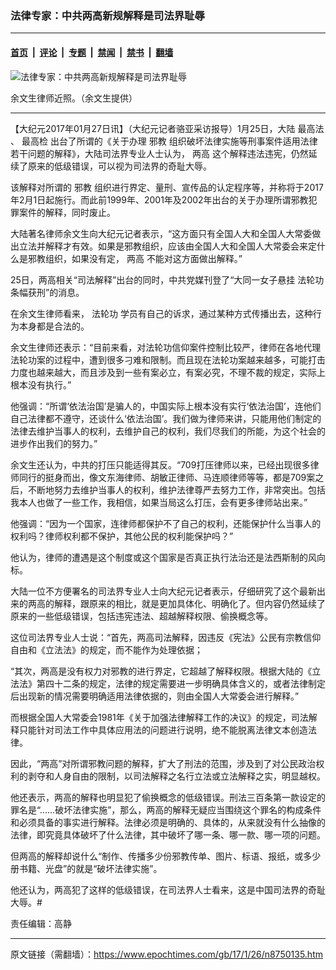 ### 法律专家：中共两高新规解释是司法界耻辱

---

#### [首页](../../../..?n8750135) &nbsp;|&nbsp; [评论](../../../../../epoch-comment?n8750135) &nbsp;|&nbsp; [专题](../../../../../epoch-special?n8750135) &nbsp;|&nbsp; [禁闻](../../../../../epoch-news?n8750135) &nbsp;|&nbsp; [禁书](../../../../../books?n8750135) &nbsp;|&nbsp; [翻墙](https://github.com/gfw-breaker/nogfw/blob/master/README.md?n8750135)


<div><img alt="法律专家：中共两高新规解释是司法界耻辱" class="attachment-djy_600_400 size-djy_600_400 wp-post-image" src="https://i.epochtimes.com/assets/uploads/2017/01/Yu-wensheng-600x400.jpg"/>
<div class="caption">
 <p>
  余文生律师近照。（余文生提供）
 </p>
</div></div><hr/><div class="post_content" id="artbody" itemprop="articleBody">
 <!-- article content begin -->
 <p>
  【大纪元2017年01月27日讯】（大纪元记者骆亚采访报导）1月25日，大陆
  <ok href="https://www.epochtimes.com/gb/tag/%E6%9C%80%E9%AB%98%E6%B3%95.html">
   最高法
  </ok>
  、
  <ok href="https://www.epochtimes.com/gb/tag/%E6%9C%80%E9%AB%98%E6%A3%80.html">
   最高检
  </ok>
  出台了所谓的《关于办理
  <ok href="https://www.epochtimes.com/gb/tag/%E9%82%AA%E6%95%99.html">
   邪教
  </ok>
  组织破坏法律实施等刑事案件适用法律若干问题的解释》，大陆司法界专业人士认为，
  <ok href="https://www.epochtimes.com/gb/tag/%E4%B8%A4%E9%AB%98.html">
   两高
  </ok>
  这个解释违法违宪，仍然延续了原来的低级错误，可以视为司法界的奇耻大辱。
 </p>
 <p>
  该解释对所谓的
  <ok href="https://www.epochtimes.com/gb/tag/%E9%82%AA%E6%95%99.html">
   邪教
  </ok>
  组织进行界定、量刑、宣传品的认定程序等，并称将于2017年2月1日起施行。而此前1999年、2001年及2002年出台的关于办理所谓邪教犯罪案件的解释，同时废止。
 </p>
 <p>
  大陆著名律师余文生向大纪元记者表示，“这方面只有全国人大和全国人大常委做出立法并解释才有效。如果是邪教组织，应该由全国人大和全国人大常委会来定什么是邪教组织，如果没有定，
  <ok href="https://www.epochtimes.com/gb/tag/%E4%B8%A4%E9%AB%98.html">
   两高
  </ok>
  不能对这方面做出解释。”
 </p>
 <p>
  25日，两高相关“司法解释”出台的同时，中共党媒刊登了“大同一女子悬挂
  <ok href="https://www.epochtimes.com/gb/tag/%E6%B3%95%E8%BD%AE%E5%8A%9F.html">
   法轮功
  </ok>
  条幅获刑”的消息。
 </p>
 <p>
  在余文生律师看来，
  <ok href="https://www.epochtimes.com/gb/tag/%E6%B3%95%E8%BD%AE%E5%8A%9F.html">
   法轮功
  </ok>
  学员有自己的诉求，通过某种方式传播出去，这种行为本身都是合法的。
 </p>
 <p>
  余文生律师还表示：“目前来看，对法轮功信仰案件控制比较严，律师在各地代理法轮功案的过程中，遭到很多刁难和限制。而且现在法轮功案越来越多，可能打击力度也越来越大，而且涉及到一些有案必立，有案必究，不理不裁的规定，实际上根本没有执行。”
 </p>
 <p>
  他强调：“所谓‘依法治国’是骗人的，中国实际上根本没有实行‘依法治国’，连他们自己法律都不遵守，还谈什么‘依法治国’。我们做为律师来讲，只能用他们制定的法律去维护当事人的权利，去维护自己的权利，我们尽我们的所能，为这个社会的进步作出我们的努力。”
 </p>
 <p>
  余文生还认为，中共的打压只能适得其反。“709打压律师以来，已经出现很多律师同行的挺身而出，像文东海律师、胡敏正律师、马连顺律师等等，都是709案之后，不断地努力去维护当事人的权利，维护法律尊严去努力工作，非常突出。包括我本人也做了一些工作，我相信，如果当局这么打压，会有更多律师站出来。”
 </p>
 <p>
  他强调：“因为一个国家，连律师都保护不了自己的权利，还能保护什么当事人的权利吗？律师权利都不保护，其他公民的权利能保护吗？”
 </p>
 <p>
  他认为，律师的遭遇是这个制度或这个国家是否真正执行法治还是法西斯制的风向标。
 </p>
 <p>
  大陆一位不方便署名的司法界专业人士向大纪元记者表示，仔细研究了这个最新出来的两高的解释，跟原来的相比，就是更加具体化、明确化了。但内容仍然延续了原来的一些低级错误，包括违宪违法、超越解释权限、偷换概念等。
 </p>
 <p>
  这位司法界专业人士说：“首先，两高司法解释，因违反《宪法》公民有宗教信仰自由和《立法法》的规定，而不能作为处理依据；
 </p>
 <p>
  “其次，两高是没有权力对邪教的进行界定，它超越了解释权限。根据大陆的《立法法》第四十二条的规定，法律的规定需要进一步明确具体含义的，或者法律制定后出现新的情况需要明确适用法律依据的，则由全国人大常委会进行解释。”
 </p>
 <p>
  而根据全国人大常委会1981年《关于加强法律解释工作的决议》的规定，司法解释只能针对司法工作中具体应用法的问题进行说明，绝不能脱离法律文本创造法律。
 </p>
 <p>
  因此，“两高”对所谓邪教问题的解释，扩大了刑法的范围，涉及到了对公民政治权利的剥夺和人身自由的限制，以司法解释之名行立法或立法解释之实，明显越权。
 </p>
 <p>
  他还表示，两高的解释也明显犯了偷换概念的低级错误。刑法三百条第一款设定的罪名是“……破坏法律实施”，那么，两高的解释无疑应当围绕这个罪名的构成条件和必须具备的事实进行解释。法律必须是明确的、具体的，从来就没有什么抽像的法律，即究竟具体破坏了什么法律，其中破坏了哪一条、哪一款、哪一项的问题。
 </p>
 <p>
  但两高的解释却说什么“制作、传播多少份邪教传单、图片、标语、报纸，或多少册书籍、光盘”的就是“破坏法律实施”。
 </p>
 <p>
  他还认为，两高犯了这样的低级错误，在司法界人士看来，这是中国司法界的奇耻大辱。#
 </p>
 <p>
  责任编辑：高静
 </p>
 <!-- article content end -->
 <div id="below_article_ad">
 </div>
</div>


---

原文链接（需翻墙）：https://www.epochtimes.com/gb/17/1/26/n8750135.htm